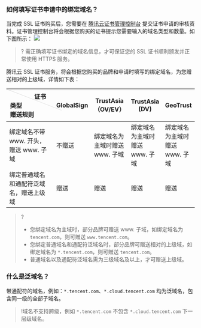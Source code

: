 
### 如何填写证书申请中的绑定域名？
当完成 SSL 证书购买后，您需要在 [腾讯云证书管理控制台](https://console.cloud.tencent.com/certoverview) 提交证书申请的审核资料。证书管理控制台将会根据您购买的证书提示您需要输入的域名类型和数量。如下图所示：
![](https://main.qcloudimg.com/raw/1d7c5362e48996c7deb9bc0d5a761bc6.png)

>? 需正确填写证书绑定的域名信息，才可保证您的 SSL 证书顺利颁发并正常使用 HTTPS 服务。

腾讯云 SSL 证书服务，将会根据您购买的品牌和申请时填写的绑定域名，为您赠送相对的上级域，详情如下表：

<table>
<thead>
  <tr>
    <th style ="width:150px;height:45px;position:relative;text-align:left;padding:7px 10px;font-weight:700;" valign="top" ><div style="position:absolute;width:1px;height:158px;top:0;left:0;background-color: #d9d9d9;display:block;transform:rotate(-69deg);transform-origin:top;valign=top;"></div>&nbsp;&nbsp;&nbsp;&nbsp;&nbsp;&nbsp;&nbsp;&nbsp;&nbsp;&nbsp;&nbsp;&nbsp;&nbsp;&nbsp;&nbsp;证书类型<br>赠送规则</th>
    <th>GlobalSign</th>
    <th>TrustAsia （OV/EV）</th>
    <th>TrustAsia (DV)</th>
    <th>GeoTrust</th>
  </tr>
</thead>
<tbody>
  <tr>
    <td>绑定域名不带 www. 开头，赠送 www. 子域</td>
    <td>不赠送</td>
    <td>绑定域名为主域时赠送 www. 子域</td>
    <td>绑定域名为主域时赠送 www. 子域</td>
    <td>绑定域名为主域时赠送 www. 子域</td>
  </tr>
  <tr>
    <td>绑定普通域名和通配符泛域名，赠送上级域</td>
    <td>赠送</td>
    <td>赠送</td>
    <td>赠送</td>
    <td>赠送</td>
  </tr>
</tbody>
</table>

>?
>- 您绑定域名为主域时，部分品牌可赠送 www. 子域，如绑定域名为 `tencent.com`，则可赠送 `www.tencent.com`。
>- 您绑定普通域名和通配符泛域名时，部分品牌可赠送相对的上级域，如绑定域名为 `*.tencent.com`，则可赠送 `tencent.com`。
>- 普通域名以及通配符泛域名需为三级域名及以上，才可赠送上级域。


### 什么是泛域名？
带通配符的域名，例如：`*.tencent.com`、`*.cloud.tencent.com` 均为泛域名，包含同一级的全部子域名。
>!域名不支持跨级，例如 `*.tencent.com` 不包含 `*.cloud.tencent.com` 下一层级域名。
